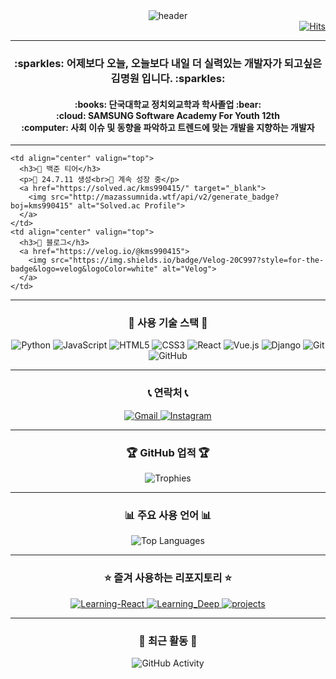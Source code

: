 <div align="center">
  <img src="https://capsule-render.vercel.app/api?type=waving&color=gradient&height=200&section=header&text=Hi%20there!%20I'm%20MW👋&animation=fadeIn" alt="header" />
</div>

<div align="right">
  <a href="https://hits.seeyoufarm.com">
    <img src="https://hits.seeyoufarm.com/api/count/incr/badge.svg?url=https%3A%2F%2Fgithub.com%2Fgjbae1212%2Fhit-counter" alt="Hits" />
  </a>
</div>

---

<h3 align="center">
  :sparkles: 어제보다 오늘, 오늘보다 내일 더 실력있는 개발자가 되고싶은 김명원 입니다. :sparkles:
</h3>

<h4 align="center">
  :books: 단국대학교 정치외교학과 학사졸업 :bear:
  <br>
  :cloud: SAMSUNG Software Academy For Youth 12th
  <br>
  :computer: 사회 이슈 및 동향을 파악하고 트렌드에 맞는 개발을 지향하는 개발자
</h4>

---

<table align="center">
  
    <td align="center" valign="top">
      <h3>🧩 백준 티어</h3>
      <p>🔧 24.7.11 생성<br>🏃 계속 성장 중</p>
      <a href="https://solved.ac/kms990415/" target="_blank">
        <img src="http://mazassumnida.wtf/api/v2/generate_badge?boj=kms990415" alt="Solved.ac Profile">
      </a>
    </td>
    <td align="center" valign="top">
      <h3>📝 블로그</h3>
      <a href="https://velog.io/@kms990415">
        <img src="https://img.shields.io/badge/Velog-20C997?style=for-the-badge&logo=velog&logoColor=white" alt="Velog">
      </a>
    </td>


---

<h3 align="center">
  🔨 사용 기술 스택 🔨
</h3>

<div align="center">
  <img src="https://img.shields.io/badge/python-3776AB?style=flat-square&logo=python&logoColor=white" alt="Python">
  <img src="https://img.shields.io/badge/javascript-F7DF1E?style=flat-square&logo=javascript&logoColor=black" alt="JavaScript">
  <img src="https://img.shields.io/badge/html5-E34F26?style=flat-square&logo=html5&logoColor=white" alt="HTML5">
  <img src="https://img.shields.io/badge/css3-1572B6?style=flat-square&logo=css3&logoColor=white" alt="CSS3">
  <img src="https://img.shields.io/badge/react-61DAFB?style=flat-square&logo=react&logoColor=black" alt="React">
  <img src="https://img.shields.io/badge/vue.js-4FC08D?style=flat-square&logo=vue.js&logoColor=white" alt="Vue.js">
  <img src="https://img.shields.io/badge/django-092E20?style=flat-square&logo=django&logoColor=white" alt="Django">
  <img src="https://img.shields.io/badge/git-F05032?style=flat-square&logo=git&logoColor=white" alt="Git">
  <img src="https://img.shields.io/badge/github-181717?style=flat-square&logo=github&logoColor=white" alt="GitHub">
</div>

---

<h3 align="center">
  📞 연락처 📞
</h3>

<div align="center">
  <a href="mailto:skqjahjakskxl@gmail.com">
    <img src="https://img.shields.io/badge/Gmail-EA4335?style=for-the-badge&logo=Gmail&logoColor=white" alt="Gmail">
  </a>
  <a href="https://www.instagram.com/myungwxxn">
    <img src="https://img.shields.io/badge/Instagram-E4405F?style=for-the-badge&logo=instagram&logoColor=white" alt="Instagram">
  </a>
</div>

---

<h3 align="center">
  🏆 GitHub 업적 🏆
</h3>

<div align="center">
  <img src="https://github-profile-trophy.vercel.app/?username=kmw9904&theme=flat&column=7" alt="Trophies" />
</div>

---

<h3 align="center">
  📊 주요 사용 언어 📊
</h3>

<div align="center">
  <img src="https://github-readme-stats.vercel.app/api/top-langs/?username=kmw9904&layout=compact&theme=transparent" alt="Top Languages" />
</div>

---

<h3 align="center">
  ⭐ 즐겨 사용하는 리포지토리 ⭐
</h3>

<div align="center">
  <a href="https://github.com/kmw9904/Learning-React">
    <img src="https://github-readme-stats.vercel.app/api/pin/?username=kmw9904&repo=Learning-React&theme=transparent" alt="Learning-React" />
  </a>
  <a href="https://github.com/kmw9904/Learning_Deep">
    <img src="https://github-readme-stats.vercel.app/api/pin/?username=kmw9904&repo=Learning_Deep&theme=transparent" alt="Learning_Deep" />
  </a>
  <a href="https://github.com/kmw9904/projects">
    <img src="https://github-readme-stats.vercel.app/api/pin/?username=kmw9904&repo=projects&theme=transparent" alt="projects" />
  </a>
</div>

---

<h3 align="center">
  🔄 최근 활동 🔄
</h3>

<div align="center">
  <img src="https://github-readme-activity-graph.vercel.app/graph?username=kmw9904&theme=react-dark" alt="GitHub Activity" />
</div>
